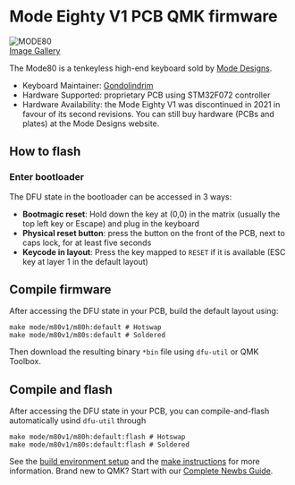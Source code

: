 # Mode Eighty V1 PCB QMK firmware

![MODE80](https://i.imgur.com/26uzM3yl.jpg)\
[Image Gallery](https://imgur.com/t/mechanicalkeyboards/8Uf6c2m?nc=1)

The Mode80 is a tenkeyless high-end keyboard sold by [Mode Designs](https://shop.modedesigns.com/).

* Keyboard Maintainer: [Gondolindrim](https://github.com/gondolindrim)
* Hardware Supported: proprietary PCB using STM32F072 controller
* Hardware Availability: the Mode Eighty V1 was discontinued in 2021 in favour of its second revisions. You can still buy hardware (PCBs and plates) at the Mode Designs website.

## How to flash

### Enter bootloader

The DFU state in the bootloader can be accessed in 3 ways:

* **Bootmagic reset**: Hold down the key at (0,0) in the matrix (usually the top left key or Escape) and plug in the keyboard
* **Physical reset button**: press the button on the front of the PCB, next to caps lock, for at least five seconds
* **Keycode in layout**: Press the key mapped to `RESET` if it is available (ESC key at layer 1 in the default layout)

## Compile firmware

After accessing the DFU state in your PCB, build the default layout using:

    make mode/m80v1/m80h:default # Hotswap
    make mode/m80v1/m80s:default # Soldered

Then download the resulting binary `*bin` file using `dfu-util` or QMK Toolbox.

## Compile and flash

After accessing the DFU state in your PCB, you can compile-and-flash automatically usind `dfu-util` through

    make mode/m80v1/m80h:default:flash # Hotswap
    make mode/m80v1/m80s:default:flash # Soldered

See the [build environment setup](https://docs.qmk.fm/#/getting_started_build_tools) and the [make instructions](https://docs.qmk.fm/#/getting_started_make_guide) for more information. Brand new to QMK? Start with our [Complete Newbs Guide](https://docs.qmk.fm/#/newbs).
